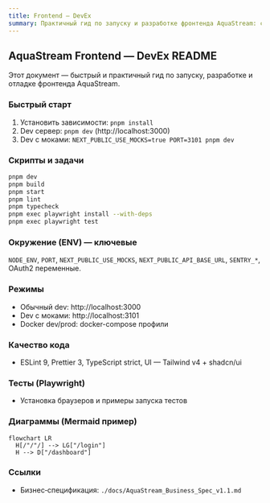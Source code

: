 ```yaml
---
title: Frontend — DevEx
summary: Практичный гид по запуску и разработке фронтенда AquaStream: скрипты, ENV, тесты, отладка.
---
```


## AquaStream Frontend — DevEx README

Этот документ — быстрый и практичный гид по запуску, разработке и отладке фронтенда AquaStream.

### Быстрый старт
1) Установить зависимости: `pnpm install`
2) Dev сервер: `pnpm dev` (http://localhost:3000)
3) Dev с моками: `NEXT_PUBLIC_USE_MOCKS=true PORT=3101 pnpm dev`

### Скрипты и задачи
```bash
pnpm dev
pnpm build
pnpm start
pnpm lint
pnpm typecheck
pnpm exec playwright install --with-deps
pnpm exec playwright test
```

### Окружение (ENV) — ключевые
`NODE_ENV`, `PORT`, `NEXT_PUBLIC_USE_MOCKS`, `NEXT_PUBLIC_API_BASE_URL`, `SENTRY_*`, OAuth2 переменные.

### Режимы
- Обычный dev: http://localhost:3000
- Dev с моками: http://localhost:3101
- Docker dev/prod: docker-compose профили

### Качество кода
- ESLint 9, Prettier 3, TypeScript strict, UI — Tailwind v4 + shadcn/ui

### Тесты (Playwright)
- Установка браузеров и примеры запуска тестов

### Диаграммы (Mermaid пример)
```mermaid
flowchart LR
  H[/"/"/] --> LG["/login"]
  H --> D["/dashboard"]
```

### Ссылки
- Бизнес‑спецификация: `./docs/AquaStream_Business_Spec_v1.1.md`
